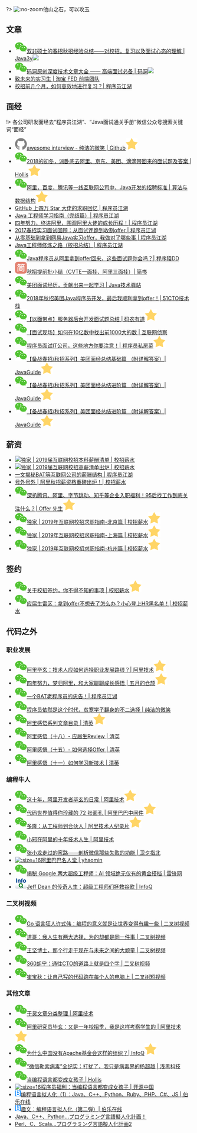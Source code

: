 ?> ![](https://notes.abelsu7.top/_media/interview.svg ':no-zoom')他山之石，可以攻玉

## 文章

- [![](logo/wechat.svg)双非硕士的春招秋招经验总结——对校招，复习以及面试心态的理解 | Java3y![](https://notes.abelsu7.top/_media/star.svg)](https://mp.weixin.qq.com/s/CWcJjMaacrLb0L8tV8Gszw)
- [![](logo/wechat.svg)码洞原创深度技术文章大全 —— 高端面试必备 | 码洞![](https://notes.abelsu7.top/_media/star.svg)](https://mp.weixin.qq.com/s/3Cy7dZordk6NbxYCBFSOeg)
- [致未来的实习生 | 淘宝 FED 前端团队](http://taobaofed.org/blog/2017/03/03/to-my-future-friend/)
- [校招前几个月，如何高效地进行复习？| 程序员江湖](https://mp.weixin.qq.com/s/qNsdg7dRHeTamTkip011lQ)

## 面经

!> 各公司研发面经去“程序员江湖”、“Java面试通关手册”微信公众号搜索关键词“面经”

- [![](logo/github.svg)awesome interview - 纯洁的微笑 | Github![](logo/star.svg)](https://github.com/ityouknow/awesome-interviews)
- [![](logo/wechat.svg)2018的初冬，派卧底去阿里、京东、美团、滴滴带回来的面试题及答案 | Hollis![](logo/star.svg)](https://mp.weixin.qq.com/s/BaBB_xiCXmw5pmAQ2Cjm2A)
- [![](logo/wechat.svg)阿里，百度，腾讯等一线互联网公司中，Java开发的招聘标准 | 算法与数据结构![](logo/star.svg)](https://mp.weixin.qq.com/s/JDOE9N0CF6KPqOCmAmqLTw)
- [GitHub 上四万 Star 大佬的求职回忆 | 程序员江湖](https://mp.weixin.qq.com/s/axQyt0OSaIKROfDBCAwG1g)
- [Java 工程师学习指南（完结篇）| 程序员江湖](https://mp.weixin.qq.com/s/r71lkIwlb_JA_f00yqBK2w)
- [四年努力，终进阿里，围观阿里大佬的成长历程！| 程序员江湖](https://mp.weixin.qq.com/s/AYECRdFh8kFHLSNqMmgmQg)
- [2017春招实习面试回顾：从面试连跪到收割offer | 程序员江湖](https://mp.weixin.qq.com/s/VMUqz4L7ZatpiF32MCVL6Q)
- [从零基础到拿到网易Java实习offer，我做对了哪些事 | 程序员江湖](https://mp.weixin.qq.com/s/8w8rPN8cl4cVGe-r1VsMXg)
- [Java工程师修炼之路（校招总结）| 程序员江湖](https://mp.weixin.qq.com/s/31B2kuir0YwhkhqRl3aK1Q)
- [![](logo/wechat.svg)Java程序员从阿里拿到offer回来，这些面试题你会吗？| 程序猿DD](https://mp.weixin.qq.com/s/WBdgC-hVxYT6_PmICbzlrQ)
- [![](logo/jianshu.svg)秋招提前批小结（CVTE一面挂、阿里三面挂）| 简书](https://www.jianshu.com/p/5531006468d8)
- [![](logo/wechat.svg)美团面试经历，贡献出来一起学习 | Java技术驿站](https://mp.weixin.qq.com/s/SPXz0xSQezd6Iyn7c4O99A)
- [![](logo/wechat.svg)2018年秋招美团Java程序员开发，最后我顺利拿到offer！| 51CTO技术栈](https://mp.weixin.qq.com/s/kS63-gqASSNjl3-Ts77zAw)
- [![](logo/wechat.svg)【以面带点】服务器后台开发面试题总结 | 码农有道![](logo/star.svg)](https://mp.weixin.qq.com/s/nnQT6-CO-ngEGueI4ouNEw)
- [![](logo/wechat.svg)【面试现场】如何在10亿数中找出前1000大的数 | 互联网侦察](https://mp.weixin.qq.com/s?__biz=MzIzMTE1ODkyNQ==&mid=2649410393&idx=1&sn=e2aae1e16baede316922c53256a10c5f&chksm=f0b60ebbc7c187ad4e48b140daff2c80e5007076e99b26427fef50dd7f19ffed5181ba45baed&mpshare=1&scene=1&srcid=1101RRoLQE7wZulFJfVgmAEO#rd)
- [![](logo/wechat.svg)程序员面试IT公司，这些地方你要注意！| 程序员私房菜![](logo/star.svg)](https://mp.weixin.qq.com/s/0oZwts67LZRH8shUYCSUJA)
- [![](logo/wechat.svg)【备战春招/秋招系列】美团面经总结基础篇 （附详解答案）| JavaGuide![](logo/star.svg)](https://mp.weixin.qq.com/s/HDFzbAHP2bXCl1iOxa5wDg)
- [![](logo/wechat.svg)【备战春招/秋招系列】美团面经总结进阶篇 （附详解答案）| JavaGuide![](logo/star.svg)](https://mp.weixin.qq.com/s/eeVPZA_S8zrwADWX_-SVrQ)
- [![](logo/wechat.svg)【备战春招/秋招系列】美团面经总结进阶篇 （附详解答案）| JavaGuide![](logo/star.svg)](https://mp.weixin.qq.com/s/eeVPZA_S8zrwADWX_-SVrQ)

## 薪资

- [![](https://notes.abelsu7.top/_media/star.svg)独家 | 2019届互联网校招本科薪酬清单 | 校招薪水](https://mp.weixin.qq.com/s/OOkat0ZO3dESKz6XsCdFJQ)
- [![](https://notes.abelsu7.top/_media/star.svg)独家 | 2019届互联网校招高薪清单出炉 | 校招薪水](https://mp.weixin.qq.com/s/qa2rqNf8SIJZ1Ly2qVs9Lg)
- [一文揭秘BAT等互联网公司的薪酬结构 | 程序员江湖](https://mp.weixin.qq.com/s/WiP8T_v7lVbHpoc6j7BCXA)
- [号外号外 | 阿里秋招薪资档重磅出炉！| 校招薪水](https://mp.weixin.qq.com/s/FPhCcdkAML2XW7QnFsEnoA)
- [![](logo/wechat.svg)深扒腾讯、阿里、字节跳动、知乎等企业入职福利！95后找工作到底关注什么？| Offer 先生![](logo/star.svg)](https://mp.weixin.qq.com/s/qyDOyyD_WI81Gu0RTvHqCg)
- [![](logo/wechat.svg)独家 | 2019年互联网校招求职指南-北京篇 | 校招薪水![](logo/star.svg)](https://mp.weixin.qq.com/s/rAiCQj7PirDwpikQfer-MQ)
- [![](logo/wechat.svg)独家 | 2019年互联网校招求职指南-上海篇 | 校招薪水![](logo/star.svg)](https://mp.weixin.qq.com/s/D1lqvlpLAR2L2NL0ljskXw)
- [![](logo/wechat.svg)独家 | 2019年互联网校招求职指南-杭州篇 | 校招薪水![](logo/star.svg)](https://mp.weixin.qq.com/s/4xTq1lXNeYDRxANNLB70fg)

## 签约

- [![](logo/wechat.svg)关于校招签约，你不得不知的事项 | 校招薪水![](logo/star.svg)](https://mp.weixin.qq.com/s/Xh7bn_UCzISYEzjXtOvoEg)
- [![](logo/wechat.svg)应届生雷区：拿到offer不想去了怎么办？小心登上HR黑名单！| 校招薪水](https://mp.weixin.qq.com/s/MFTFv4uxUCCxTINBsdoYPA)

## 代码之外

### 职业发展

- [![](logo/wechat.svg)阿里毕玄：技术人应如何选择职业发展路线？| 阿里技术![](logo/star.svg)](https://mp.weixin.qq.com/s/AQsxSDcv_qAzfB_Vt9zu4g)
- [![](logo/wechat.svg)四年努力，梦归阿里，和大家聊聊成长感悟 | 五月的仓颉![](logo/star.svg)](https://mp.weixin.qq.com/s/tqRV599hyxAiBOsTYfl-fQ)
- [![](logo/wechat.svg)一个BAT老程序员的忠告！| 程序员江湖](https://mp.weixin.qq.com/s/czIY61Hz5iepsVmSjWMM6w)
- [![](logo/wechat.svg)程序员依然是这个时代，贫寒学子翻身的不二选择 | 纯洁的微笑](https://mp.weixin.qq.com/s/IgVYwic07TVfiF7YKsT1fg)
- [![](logo/wechat.svg)阿里感悟系列文章目录 | 清英![](logo/star.svg)](https://mp.weixin.qq.com/s/nyP3RpKRMInXijSVj3GI-w)
- [![](logo/wechat.svg)阿里感悟（十八）- 应届生Review | 清英](https://mp.weixin.qq.com/s/9PvW7vMq64c9cEWiYBcC8g)
- [![](logo/wechat.svg)阿里感悟（十五）- 如何选择Offer | 清英](https://mp.weixin.qq.com/s/FVfZuGF8JV-Ic7LXGVRMcQ)
- [![](logo/wechat.svg)阿里感悟（十一）如何学习新技术 | 清英](https://mp.weixin.qq.com/s/o1wsTCKlaSMNN7hGyGUcBA)

### 编程牛人

- [![](logo/wechat.svg)这十年，阿里开发者毕玄的日常 | 阿里技术![](logo/star.svg)](https://mp.weixin.qq.com/s/UIAtCDvaOeg0l8sl3q8zoA)
- [![](logo/wechat.svg)代码世界值得你珍藏的 72 张面孔 | 阿里巴巴中间件![](logo/star.svg)](https://mp.weixin.qq.com/s/ip91FAVTJb34uGBSP2CRLA)
- [![](logo/wechat.svg)多隆：从工程师到合伙人 | 阿里技术人纪录片![](logo/star.svg)](https://mp.weixin.qq.com/s/UBassrqTSUW1u0_3hk02ig)
- [![](logo/wechat.svg)小邪在阿里的十年技术人生 | 阿里技术](https://mp.weixin.qq.com/s/eS-GvWkg4vZ2hb83ppx50w)
- [![](logo/wechat.svg)张小龙走过的弯路——剖析微信那些失败的功能 | 卫夕指北](https://mp.weixin.qq.com/s/wbv1qHMlDVZ6xP7ZPq4BnA)
- [![](logo/yhaomin.ico ':size=16')阿里巴巴名人堂 | yhaomin](https://sites.google.com/site/yhaomin/home/alibabamingrentang)
- [![](logo/wechat.svg)揭秘 Google 两大超级工程师：AI 领域绝无仅有的黄金搭档 | 雷锋网](https://mp.weixin.qq.com/s/wow3ecr3Up7fLnpzyho2qQ)
- [![](logo/infoq.png ':size=16')Jeff Dean 的传奇人生：超级工程师们拯救谷歌 | InfoQ](https://www.infoq.cn/article/rAJiubRpi9xSl_LEhI2N)

### 二叉树视频

- [![](logo/wechat.svg)Go 语言狂人许式伟：编程的意义就是让世界变得有趣一些 | 二叉树视频](https://mp.weixin.qq.com/s/1mzGM4B_rtwFyHf0xxNgsg)
- [![](logo/wechat.svg)道哥：我人生有两大选择，为的却都是同一件事 | 二叉树视频](https://mp.weixin.qq.com/s/QnM7bVIOvMvtPTO7cIsXZA)
- [![](logo/wechat.svg)王坚博士，那个行走于现在与未来之间的大顽童 | 二叉树视频](https://mp.weixin.qq.com/s/zRtI7b4rI-5RVzOKfiqUpA)
- [![](logo/wechat.svg)360胡宁：通往CTO的道路上就是四个字 | 二叉树视频](https://mp.weixin.qq.com/s/97srvddMc6A77RMpMJ-1Fg)
- [![](logo/wechat.svg)崔宝秋：让自己写的代码跑在每个人的电脑上 | 二叉树短视频](https://mp.weixin.qq.com/s/-L50fRCr5_6kFhnTGlHmqA)

### 其他文章

- [![](logo/wechat.svg)干货文章分类整理 | 阿里技术](https://mp.weixin.qq.com/s/YmJo05gjUwLl5rzzibV_kQ)
- [![](logo/wechat.svg)阿里研究员毕玄：又是一年校招季，我是这样考察学生的 | 阿里技术![](logo/star.svg)](https://mp.weixin.qq.com/s/gvIrU65Nx9vPSUaJfxdORQ)
- [![](logo/wechat.svg)为什么中国没有Apache基金会这样的组织？| InfoQ![](logo/star.svg)](https://mp.weixin.qq.com/s/Q8BUtykKLyE31Aa1QoeZqA)
- [![](logo/wechat.svg)“微信勒索病毒”全纪实：打扰了，我只是病毒界的杨超越 | 浅黑科技](https://mp.weixin.qq.com/s/XMG3vic5l2AsY-vzzwaDeQ)
- [![](logo/wechat.svg)当编程语言都变成女孩子 | Hollis](https://mp.weixin.qq.com/s?__biz=MzI3NzE0NjcwMg==&mid=2650121505&idx=1&sn=d95d46ece0a58bee04137b6d255e13cf&chksm=f36bb800c41c31163eceb1abd9e8b124a966dbfd657ec2d2d214ccd3543a35bebc8b339f4fa4&mpshare=1&scene=1&srcid=11018tFV0VMpM8A63Kv8ctZi#rd)
- [![](logo/oschina.ico ':size=16')程序员福利：当编程语言都变成女孩子 | 开源中国](https://www.oschina.net/news/53201/programming-language-as-a-girl)
- [![](logo/bole.png ':size=16')编程语言拟人化（1）：Java、C++、Python、Ruby、PHP、C#、JS | 伯乐在线](http://blog.jobbole.com/63311/)
- [![](logo/bole.png ':size=16')趣文：编程语言拟人化（第二弹）| 伯乐在线](http://blog.jobbole.com/63036/)
- [Java、C++、Python…プログラミング言語擬人化計画！](https://next.rikunabi.com/tech/docs/ct_s03600.jsp?p=002412)
- [Perl、C、Scala…プログラミング言語擬人化計画2](https://next.rikunabi.com/tech/docs/ct_s03600.jsp?p=002477)